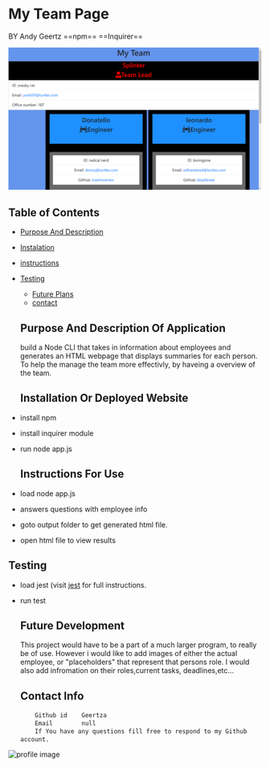 # My Team Page
  BY Andy Geertz       ==npm==  ==Inquirer==
   
  
  <img src= ./team-readme.png></img>
  
  ## Table of Contents
  * [Purpose And Description](#purpose-and-description-of-application)
  * [Instalation](#installation-or-deployed-website)
  * [instructions](#Instructions-for-use) 
* [Testing](#testing)

  * [Future Plans](#future-development)
  * [contact](#contact-info)
  
  ## Purpose And Description Of Application
   build a Node CLI that takes in information about employees and generates an HTML webpage that displays summaries for each person. To help the manage the team more effectivly, by haveing a overview of the team. 
  
  ## Installation Or Deployed Website
* install npm
* install inquirer module
* run node app.js 
  
  ## Instructions For Use
* load node app.js
* answers questions with employee info
* goto output folder to get generated html file.
* open html file to view results
  

  
## Testing
* load jest
(visit [jest](https://jestjs.io/docs/en/setup-teardown)
for full instructions.
* run test 
                        
  
  ## Future Development
  This project would have to be a part of a much larger program, to really be of use. However i would like to add images of either the actual employee, or "placeholders" that represent that persons role. I would also add infromation on their roles,current tasks, deadlines,etc...

  ## Contact Info
          Github id    Geertza
          Email        null
          If You have any questions fill free to respond to my Github account.
![profile image](https://avatars3.githubusercontent.com/u/60946979?v=4) 
